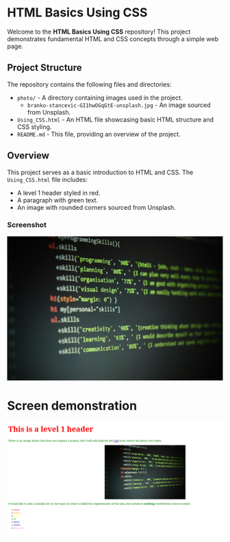 # HTML Basics Using CSS

Welcome to the **HTML Basics Using CSS** repository! This project demonstrates fundamental HTML and CSS concepts through a simple web page.

## Project Structure

The repository contains the following files and directories:

- `photo/` - A directory containing images used in the project.
  - `branko-stancevic-GI1hwOGqGtE-unsplash.jpg` - An image sourced from Unsplash.
- `Using_CSS.html` - An HTML file showcasing basic HTML structure and CSS styling.
- `README.md` - This file, providing an overview of the project.

## Overview

This project serves as a basic introduction to HTML and CSS. The `Using_CSS.html` file includes:

- A level 1 header styled in red.
- A paragraph with green text.
- An image with rounded corners sourced from Unsplash.

### Screenshot

![Sample Image](photo/branko-stancevic-GI1hwOGqGtE-unsplash.jpg)

# Screen demonstration

![photo](photo/demonstration.png)
